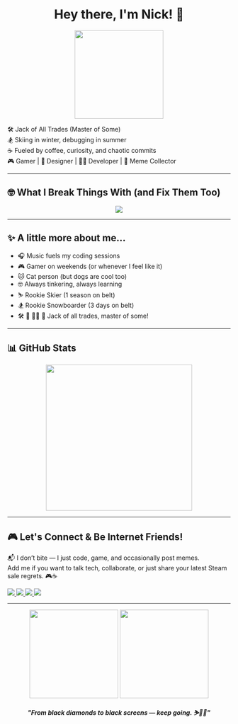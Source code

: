<h1 align="center">Hey there, I'm Nick! 👋</h1>

<p align="center">
  <img src="https://media1.giphy.com/media/v1.Y2lkPTc5MGI3NjExYmp4MThzZ21wdXh6a3VseXR3eWxuNTI4NHdodWRwYzBwdmhhbGFxYSZlcD12MV9pbnRlcm5hbF9naWZfYnlfaWQmY3Q9Zw/tHIRLHtNwxpjIFqPdV/giphy.gif" width="200"/>
</p>

<p align="left">
  🛠️ Jack of All Trades (Master of Some)<br />
  🏂 Skiing in winter, debugging in summer<br />
  ☕ Fueled by coffee, curiosity, and chaotic commits<br />
  🎮 Gamer | 🎨 Designer | 🧑‍💻 Developer | 📸 Meme Collector
</p>

---

## 🤓 What I Break Things With (and Fix Them Too)
<p align="center">
  <img src="https://skillicons.dev/icons?i=html,css,javascript,typescript,react,nextjs,tailwind,wordpress,nodejs,express,mongodb,firebase,aws,java,kotlin,linux,npm,postman,github,vscode,figma,ps,ai"/>
</p>

---

## ✨ A little more about me...
- 🎧 Music fuels my coding sessions
- 🎮 Gamer on weekends (or whenever I feel like it)
- 🐱 Cat person (but dogs are cool too)
- 🤓 Always tinkering, always learning
- ⛷️ Rookie Skier (1 season on belt)
- 🏂 Rookie Snowboarder (3 days on belt)
- 🛠️ 🎨 🧑‍💻 🎯 Jack of all trades, master of some!

---

## 📊 GitHub Stats
<p align="center">
  <img src="https://github-readme-stats.vercel.app/api/top-langs/?username=nckmnch4346&layout=compact&theme=radical" width="330"/>
</p>

---

## 🎮 Let's Connect & Be Internet Friends!
<p align="left">
  📬 I don’t bite — I just code, game, and occasionally post memes.</br>
      Add me if you want to talk tech, collaborate, or just share your latest Steam sale regrets. 🎮☕
</p>


<p align="left">
  <a href="https://www.linkedin.com/in/nick-menchero/" target="_blank">
    <img src="https://img.icons8.com/?size=40&id=60ZV_wYC0BM2&format=png&color=000000" />
  </a> 
  <a href="https://www.facebook.com/paomench/" target="_blank">
    <img src="https://img.icons8.com/?size=40&id=ddJXF_L1PvL_&format=png&color=000000" />
  </a>
    <a href="https://discordapp.com/users/700171009625686076" target="_blank">
    <img src="https://img.icons8.com/?size=40&id=rEpcydhqrp6v&format=png&color=000000" /> 
  </a> 
  <a href="https://steamcommunity.com/id/mypeach" target="_blank">
    <img src="https://img.icons8.com/?size=40&id=tsX8Yh7dElgr&format=png&color=000000" />
  </a>
</p>

---

<p align="center">
  <img src="https://media2.giphy.com/media/v1.Y2lkPTc5MGI3NjExdDJieXBwOGNlOWtwY213NzFjdm5pYTR3eHlyNGZ3dnBubGFvNmNmdiZlcD12MV9pbnRlcm5hbF9naWZfYnlfaWQmY3Q9Zw/elyFU4qFMAULiW5SNH/giphy.gif" width="200" />
  <img src="https://media3.giphy.com/media/v1.Y2lkPTc5MGI3NjExaHkzb3dqc2hqOWZzMHZmZzI5cmtnbnl1M2N4b3licnhqdnVzZmI4ZCZlcD12MV9pbnRlcm5hbF9naWZfYnlfaWQmY3Q9Zw/lJNoBCvQYp7nq/giphy.gif" width="200" />
</p>

<p align="center"><strong><em>"From black diamonds to black screens — keep going. ⛷️👨‍💻" </em></strong></p>
